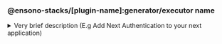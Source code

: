 ### @ensono-stacks/[plugin-name]:generator/executor name

<details>
<summary>Very brief description (E.g Add Next Authentication to your next application)</summary>
What does the generator/executor do?

## Usage

```bash
nx @ensono-stacks/[plugin-name]:generator/executor --Option1 Option1Value --Option2 Option2Value
```

### Command line arguments

The following command line arguments are available:

| Option    | Description           | Type      | Accepted Values   |Default            |
| ---       | -------------------   | ---       | ---               | ---               |
| --Option1 | Option 1 description  | boolean   |  true/false       | true              |
| --Option2 | Option 2 description  | string    |                   |default-string     |

### Generator Output
##### What is the output of the above commands?
Will it create new files, will it manipulate existing ones?


```text title="Example of files being generated"
.
├── main folder created
│   ├── file which gets created
│   ├── second file which gets created
└── second folder created
```

</details>